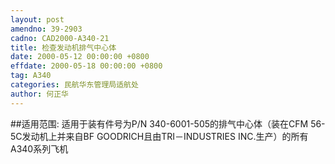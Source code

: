 ```yaml
---
layout: post
amendno: 39-2903
cadno: CAD2000-A340-21
title: 检查发动机排气中心体
date: 2000-05-12 00:00:00 +0800
effdate: 2000-05-18 00:00:00 +0800
tag: A340
categories: 民航华东管理局适航处
author: 何正华
---
```


##适用范围:
适用于装有件号为P/N 340-6001-505的排气中心体（装在CFM 56-5C发动机上并来自BF GOODRICH且由TRI－INDUSTRIES INC.生产）的所有A340系列飞机

